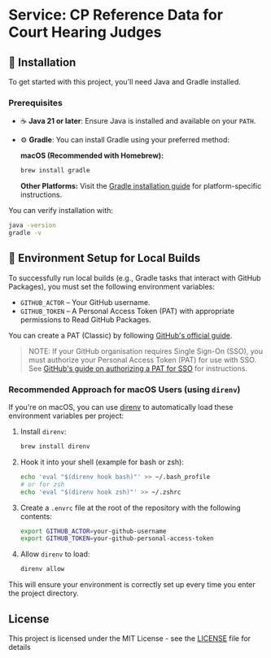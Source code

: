 # Service: CP Reference Data for Court Hearing Judges


## 🚀 Installation

To get started with this project, you'll need Java and Gradle installed.

### Prerequisites

- ☕️ **Java 21 or later**: Ensure Java is installed and available on your `PATH`.
- ⚙️ **Gradle**: You can install Gradle using your preferred method:

  **macOS (Recommended with Homebrew):**
  ```bash
  brew install gradle
  ```

  **Other Platforms:**
  Visit the [Gradle installation guide](https://gradle.org/install/) for platform-specific instructions.

You can verify installation with:
```bash
java -version
gradle -v
```

## 🔑 Environment Setup for Local Builds

To successfully run local builds (e.g., Gradle tasks that interact with GitHub Packages), you must set the following environment variables:

- `GITHUB_ACTOR` – Your GitHub username.
- `GITHUB_TOKEN` – A Personal Access Token (PAT) with appropriate permissions to Read GitHub Packages.

You can create a PAT (Classic) by following [GitHub's official guide](https://docs.github.com/en/authentication/keeping-your-account-and-data-secure/managing-your-personal-access-tokens#creating-a-personal-access-token-classic).

> NOTE: If your GitHub organisation requires Single Sign-On (SSO), you must authorize your Personal Access Token (PAT) for use with SSO.  
> See [GitHub's guide on authorizing a PAT for SSO](https://docs.github.com/en/enterprise-cloud@latest/authentication/authenticating-with-saml-single-sign-on/authorizing-a-personal-access-token-for-use-with-saml-single-sign-on) for instructions.

### Recommended Approach for macOS Users (using `direnv`)

If you're on macOS, you can use [direnv](https://direnv.net/) to automatically load these environment variables per project:

1. Install `direnv`:
   ```bash
   brew install direnv
   ```

2. Hook it into your shell (example for bash or zsh):
   ```bash
   echo 'eval "$(direnv hook bash)"' >> ~/.bash_profile
   # or for zsh
   echo 'eval "$(direnv hook zsh)"' >> ~/.zshrc
   ```

3. Create a `.envrc` file at the root of the repository with the following contents:
   ```bash
   export GITHUB_ACTOR=your-github-username
   export GITHUB_TOKEN=your-github-personal-access-token
   ```

4. Allow `direnv` to load:
   ```bash
   direnv allow
   ```

This will ensure your environment is correctly set up every time you enter the project directory.

## License

This project is licensed under the MIT License - see the [LICENSE](LICENSE) file for details
